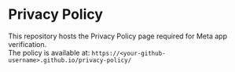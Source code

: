 # Privacy Policy

This repository hosts the Privacy Policy page required for Meta app verification.  
The policy is available at: `https://<your-github-username>.github.io/privacy-policy/`
